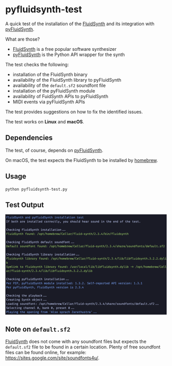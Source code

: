 # pyfluidsynth-test
A quick test of the installation of the [FluidSynth](https://www.fluidsynth.org) 
and its integration with [pyFluidSynth](https://pypi.org/project/pyFluidSynth/).

What are those?
- [FluidSynth](https://www.fluidsynth.org) is a free popular software synthesizer
- [pyFluidSynth](https://pypi.org/project/pyFluidSynth/) is the Python API wrapper for the synth

The test checks the following:
- installation of the FluidSynth binary
- availability of the FluidSynth library to pyFluidSynth
- availability of the `default.sf2` soundfont file
- installation of the pyFluidSynth module
- availability of FuidSynth APIs to pyFluidSynth
- MIDI events via pyFluidSynth APIs

The test provides suggestions on how to fix the identified issues.

The test works on **Linux** and **macOS**.

## Dependencies

The test, of course, depends on [pyFluidSynth](https://pypi.org/project/pyFluidSynth/).

On macOS, the test expects the FluidSynth to be installed by [homebrew](https://formulae.brew.sh/formula/fluid-synth).

## Usage

`python pyfluidsynth-test.py`

## Test Output

![Test output](output.png)

## Note on `default.sf2`

[FluidSynth](https://www.fluidsynth.org) does not come with any soundfont files but expects the `default.sf2` file to be found 
in a certain location. 
Plenty of free soundfont files can be found online, for example:
https://sites.google.com/site/soundfonts4u/.
